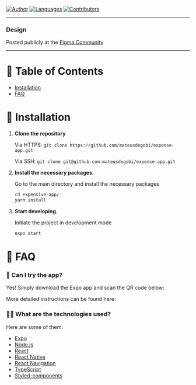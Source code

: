 [![Author](https://img.shields.io/badge/author-GSTJ-F2C702?style=flat-square)](https://github.com/mateusdegobi)
[![Languages](https://img.shields.io/github/languages/count/mateusdegobi/expense-app?color=%23F2C702&style=flat-square)](#)
[![Contributors](https://img.shields.io/github/contributors/mateusdegobi/expense-app?color=F2C702&style=flat-square)](https://github.com/GSTJ/PegavaDatingApp/graphs/contributors)

---

### Design
Posted publicly at the [Figma Community](https://www.figma.com/file/4oC7nds0EItAQIdtPcIwdw/Wallet-App-(Community)-(Community)?node-id=36%3A196)

---


# :pushpin: Table of Contents

- [Installation](#construction_worker-installation)
- [FAQ](#postbox-faq)

# :construction_worker: Installation

1. **Clone the repository**

   Via HTTPS: `git clone https://github.com/mateusdegobi/expense-app.git`

   Via SSH: `git clone git@github.com:mateusdegobi/expense-app.git`

2. **Install the necessary packages.**

   Go to the main directory and install the necessary packages

   ```sh
   cd expensive-app/
   yarn install
   ```

3. **Start developing.**

   Initiate the project in development mode

   ```sh
   expo start
   ```

# :postbox: FAQ


### 📲 Can I try the app?

Yes! Simply download the Expo app and scan the QR code below:

<!-- <a href="">
<img src="" width="250" height="250"/>
</a> -->

More detailed instructions can be found here:

### 👨‍🔬 What are the technologies used?

Here are some of them:

- [Expo](https://expo.io/)
- [Node.js](https://nodejs.org/en/)
- [React](https://pt-br.reactjs.org/)
- [React Native](https://reactnative.dev/)
- [React Navigation](https://reactnavigation.org/)
- [TypeScript](https://www.typescriptlang.org/)
- [Styled-components](https://github.com/styled-components/styled-components)
